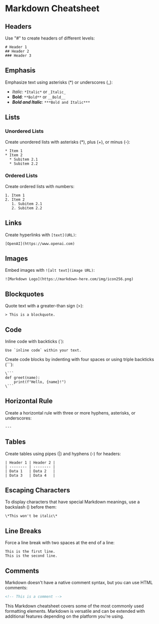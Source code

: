 # Markdown Cheatsheet

## Headers

Use "#" to create headers of different levels:

```
# Header 1
## Header 2
### Header 3
```

## Emphasis

Emphasize text using asterisks (*) or underscores (_):

- *Italic*: `*Italic*` or `_Italic_`
- **Bold**: `**Bold**` or `__Bold__`
- ***Bold and Italic***: `***Bold and Italic***`

## Lists

### Unordered Lists

Create unordered lists with asterisks (*), plus (+), or minus (-):

```
* Item 1
* Item 2
  * Subitem 2.1
  * Subitem 2.2
```

### Ordered Lists

Create ordered lists with numbers:

```
1. Item 1
2. Item 2
   1. Subitem 2.1
   2. Subitem 2.2
```

## Links

Create hyperlinks with `[text](URL)`:

```
[OpenAI](https://www.openai.com)
```

## Images

Embed images with `![alt text](image URL)`:

```
![Markdown Logo](https://markdown-here.com/img/icon256.png)
```

## Blockquotes

Quote text with a greater-than sign (>):

```
> This is a blockquote.
```

## Code

Inline code with backticks (`):

```
Use `inline code` within your text.
```

Create code blocks by indenting with four spaces or using triple backticks (```):
```
\``` 
def greet(name):
    print(f"Hello, {name}!")
\``` 
```

## Horizontal Rule

Create a horizontal rule with three or more hyphens, asterisks, or underscores:

```
---
```

## Tables

Create tables using pipes (|) and hyphens (-) for headers:

```
| Header 1 | Header 2 |
| -------- | -------- |
| Data 1   | Data 2   |
| Data 3   | Data 4   |
```

## Escaping Characters

To display characters that have special Markdown meanings, use a backslash (\) before them:

```
\*This won't be italic\*
```

## Line Breaks

Force a line break with two spaces at the end of a line:

```
This is the first line.  
This is the second line.
```

## Comments

Markdown doesn't have a native comment syntax, but you can use HTML comments:

```html
<!-- This is a comment -->
```

This Markdown cheatsheet covers some of the most commonly used formatting elements. Markdown is versatile and can be extended with additional features depending on the platform you're using.
